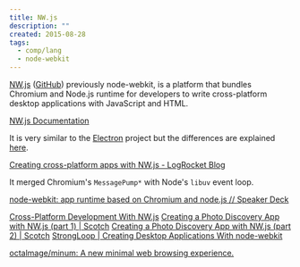 ```yaml
---
title: NW.js
description: ""
created: 2015-08-28
tags:
  - comp/lang
  - node-webkit
---
```


[NW.js](http://nwjs.io/) ([GitHub](https://github.com/nwjs/nw.js))
previously node-webkit, is a platform that bundles Chromium and Node.js runtime for developers to write cross-platform desktop applications with JavaScript and HTML.

[NW.js Documentation](http://docs.nwjs.io/en/latest/)

It is very similar to the [Electron](http://nwjs.io/) project but the differences are explained [here](http://electron.atom.io/docs/latest/development/atom-shell-vs-node-webkit/).

[Creating cross-platform apps with NW.js - LogRocket Blog](https://blog.logrocket.com/creating-cross-platform-apps-nw-js/)

It merged Chromium's `MessagePump*` with Node's `libuv` event loop.

[node-webkit: app runtime based on Chromium and node.js // Speaker Deck](https://speakerdeck.com/zcbenz/node-webkit-app-runtime-based-on-chromium-and-node-dot-js)

[Cross-Platform Development With NW.js](https://code.tutsplus.com/tutorials/cross-platform-development-with-nwjs--cms-23281)
[Creating a Photo Discovery App with NW.js (part 1) | Scotch](https://scotch.io/tutorials/creating-a-photo-discovery-app-with-nw-js-part-1)
[Creating a Photo Discovery App with NW.js (part 2) | Scotch](https://scotch.io/tutorials/creating-a-photo-discovery-app-with-nw-js-part-2)
[StrongLoop | Creating Desktop Applications With node-webkit](https://strongloop.com/strongblog/creating-desktop-applications-with-node-webkit/)

[octalmage/minum: A new minimal web browsing experience.](https://github.com/octalmage/minum)
